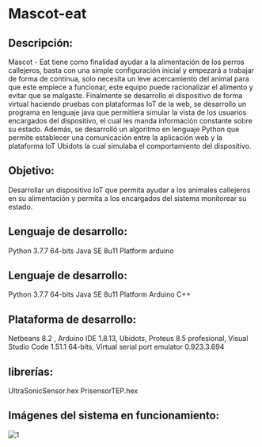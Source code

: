 # Mascot-eat
## Descripción:
Mascot - Eat tiene como finalidad ayudar a la alimentación de los perros callejeros, basta con una simple configuración inicial y empezará a trabajar de forma de continua, solo necesita un leve acercamiento del animal para que este empiece a funcionar, este equipo puede racionalizar el alimento y evitar que se malgaste. Finalmente se desarrollo el dispositivo de forma virtual haciendo pruebas con plataformas IoT de la web, se desarrollo un programa en lenguaje java que permitiera simular la vista de los usuarios encargados del dispositivo, el cual les manda información constante sobre su estado. Además, se desarrolló un algoritmo en lenguaje Python que permite establecer una comunicación entre la aplicación web y la plataforma IoT Ubidots la cual simulaba el comportamiento del dispositivo. 
## Objetivo:
Desarrollar un dispositivo IoT que permita ayudar a los animales callejeros en su alimentación y permita a los encargados del sistema monitorear su estado.
## Lenguaje de desarrollo:
Python 3.7.7 64-bits
Java SE 8u11 Platform
arduino
## Lenguaje de desarrollo:
Python 3.7.7 64-bits
Java SE 8u11 Platform
Arduino C++
## Plataforma de desarrollo: 
Netbeans 8.2 , Arduino IDE 1.8.13, Ubidots, Proteus 8.5 profesional, Visual Studio Code 1.51.1 64-bits, Virtual serial port emulator 0.923.3.694
## librerías:
UltraSonicSensor.hex
PrisensorTEP.hex

## Imágenes del sistema en funcionamiento: 

![1](https://user-images.githubusercontent.com/48070038/111035696-8b24de80-83e9-11eb-85f6-c7ad50fc0dfb.png)
